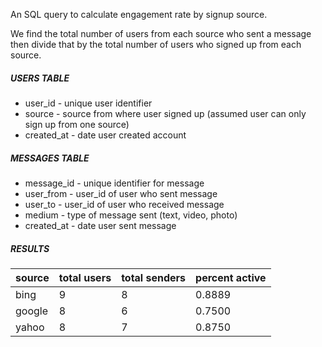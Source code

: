 An SQL query to calculate engagement rate by signup source.

We find the total number of users from each source who sent a message then divide that by the total number of users who signed up from each source.

##### USERS TABLE
* user_id - unique user identifier
* source - source from where user signed up (assumed user can only sign up from one source)
* created_at - date user created account

##### MESSAGES TABLE
* message_id - unique identifier for message
* user_from - user_id of user who sent message
* user_to - user_id of user who received message
* medium - type of message sent (text, video, photo)
* created_at - date user sent message

##### RESULTS
| source | total users | total senders | percent active |
|--------|-------------|---------------|----------------|
| bing   |      9      |       8       |    0.8889      |
| google |      8      |       6       |    0.7500      |
| yahoo  |      8      |       7       |    0.8750      |
